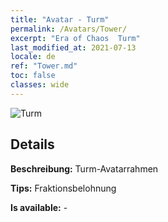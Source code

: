 ```yaml
---
title: "Avatar - Turm"
permalink: /Avatars/Tower/
excerpt: "Era of Chaos  Turm"
last_modified_at: 2021-07-13
locale: de
ref: "Tower.md"
toc: false
classes: wide
---
```

 ![Turm](/images/a/avatarFrame_5.png)

## Details

 **Beschreibung:** Turm-Avatarrahmen 

 **Tips:** Fraktionsbelohnung 

 **Is available:**  - 

